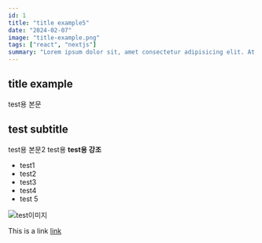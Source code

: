 ```yaml
---
id: 1
title: "title example5"
date: "2024-02-07"
image: "title-example.png"
tags: ["react", "nextjs"]
summary: "Lorem ipsum dolor sit, amet consectetur adipisicing elit. At eaque similique quae voluptates impedit. Fuga numquam unde cumque quod ullam amet asperiores, quidem temporibus eos adipisci beatae perferendis, eveniet molestias?"
---
```


## title example

test용 본문

## test subtitle

test용 본문2
test용 **test용 강조**

- test1
- test2
- test3
- test4
- test 5

![test이미지](/images/posts/test1/test1.png)

This is a link [link](https://google.com)
